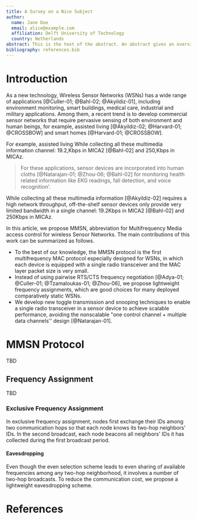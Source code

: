 ```yaml
---
title: A Survey on a Nice Subject
author:
  name: Jane Doe
  email: alice@example.com
  affiliation: Delft University of Technology
  country: Netherlands
abstract: This is the text of the abstract. An abstract gives an overview of the survey (what we survey and why) as well as what the main contributions are. Check other computing surveys journal papers for the style.
bibliography: references.bib
---
```


# Introduction


As a new technology, Wireless Sensor Networks (WSNs) has a wide
range of applications [@Culler-01; @Bahl-02; @Akyildiz-01], including
environment monitoring, smart buildings, medical care, industrial and
military applications. Among them, a recent trend is to develop
commercial sensor networks that require pervasive sensing of both
environment and human beings, for example, assisted living
[@Akyildiz-02; @Harvard-01; @CROSSBOW] and smart homes
[@Harvard-01; @CROSSBOW].

For example, assisted living
While collecting all these multimedia information
channel: 19.2,Kbps in MICA2 [@Bahl-02] and 250,Kbps in MICAz.



> For these applications, sensor devices are incorporated into human
> cloths [@Natarajan-01; @Zhou-06; @Bahl-02] for monitoring
> health related information like EKG readings, fall detection, and
> voice recognition'.





While collecting all these multimedia information
[@Akyildiz-02] requires a high network throughput, off-the-shelf
sensor devices only provide very limited bandwidth in a single
channel: 19.2Kbps in MICA2 [@Bahl-02] and 250Kbps in MICAz.

In this article, we propose MMSN, abbreviation for Multifrequency
Media access control for wireless Sensor Networks. The main
contributions of this work can be summarized as follows.

- To the best of our knowledge, the MMSN protocol is the first
  multifrequency MAC protocol especially designed for WSNs, in which
  each device is equipped with a single radio transceiver and
  the MAC layer packet size is very small.
- Instead of using pairwise RTS/CTS frequency negotiation
  [@Adya-01; @Culler-01; @Tzamaloukas-01; @Zhou-06],
  we propose lightweight frequency assignments, which are good choices
  for many deployed comparatively static WSNs.
- We develop new toggle transmission and snooping techniques to
  enable a single radio transceiver in a sensor device to achieve
  scalable performance, avoiding the nonscalable "one
  control channel + multiple data channels'' design [@Natarajan-01].



# MMSN Protocol

TBD

## Frequency Assignment

TBD

### Exclusive Frequency Assignment

In exclusive frequency assignment, nodes first exchange their IDs
among two communication hops so that each node knows its two-hop
neighbors' IDs. In the second broadcast, each node beacons all
neighbors' IDs it has collected during the first broadcast period.

#### Eavesdropping

Even though the even selection scheme leads to even sharing of
available frequencies among any two-hop neighborhood, it involves a
number of two-hop broadcasts. To reduce the communication cost, we
propose a lightweight eavesdropping scheme.

# References